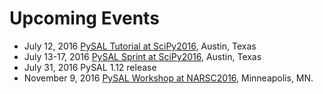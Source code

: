 Upcoming Events
===============

* July 12, 2016 [PySAL Tutorial at SciPy2016](http://scipy2016.scipy.org/ehome/146062/332960/), Austin, Texas
* July 13-17, 2016 [PySAL Sprint at SciPy2016](https://github.com/pysal/pysal/wiki/Sprint:-Scipy-2016), Austin, Texas
* July 31, 2016 PySAL 1.12 release
* November 9, 2016 [PySAL Workshop at NARSC2016](http://www.narsc.org/newsite/conference/workshops-and-tutorials/), Minneapolis, MN.
